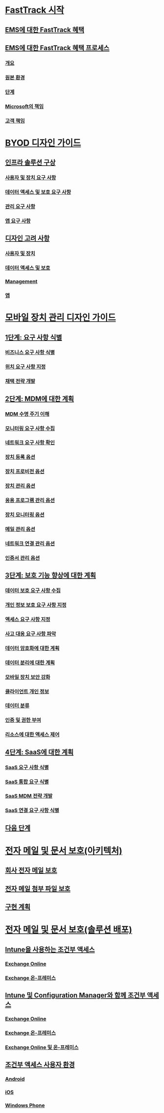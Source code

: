 # [FastTrack 시작](enterprise-mobility-fasttrack-program.md)
## [EMS에 대한 FastTrack 혜택](fasttrack-center-benefit-for-enterprise-mobility-suite-ems.md)
## [EMS에 대한 FastTrack 혜택 프로세스](fasttrack-center-benefit-process-for-enterprise-mobility-suite-ems.md)
### [개요](fasttrack-center-benefit-process-for-ems-overview.md)
### [원본 환경](fasttrack-center-benefit-process-for-ems-environment-expectations.md)
### [단계](fasttrack-center-benefit-process-for-ems-phases.md)
### [Microsoft의 책임](fasttrack-center-benefit-process-for-ems-microsoft-responsibilities.md)
### [고객 책임](fasttrack-center-benefit-process-for-ems-your-responsibilities.md)

# [BYOD 디자인 가이드](byod-design-considerations-guide.md)
## [인프라 솔루션 구상](byod-envisioning-the-byod-infrastructure-solution.md)
### [사용자 및 장치 요구 사항](byod-user-device-reqs.md)
### [데이터 액세스 및 보호 요구 사항](byod-data-access-protection-reqs.md)
### [관리 요구 사항](byod-management-reqs.md)
### [앱 요구 사항](byod-app-reqs.md)
## [디자인 고려 사항](byod-design-considerations.md)
### [사용자 및 장치](byod-user-and-device-considerations.md)
### [데이터 액세스 및 보호](byod-data-access-and-protection-considerations.md)
### [Management](byod-management-considerations.md)
### [앱](byod-app-considerations.md)

# [모바일 장치 관리 디자인 가이드](mdm-design-considerations-guide.md)
## [1단계: 요구 사항 식별](mdm-step-1-identify-your-mobile-device-management-requirements.md)
### [비즈니스 요구 사항 식별](mdm-identify-business-needs.md)
### [위치 요구 사항 지정](mdm-specify-mdm-location-requirements.md)
### [채택 전략 개발](mdm-develop-mdm-adoption-strategy.md)
## [2단계: MDM에 대한 계획](mdm-step-2-plan-for-mobile-device-management.md)
### [MDM 수명 주기 이해](mdm-understand-mdm-lifecycle.md)
### [모니터링 요구 사항 수집](mdm-gather-monitoring-requirements.md)
### [네트워크 요구 사항 확인](mdm-determine-network-requirements.md)
### [장치 등록 옵션](mdm-device-enrollment-options.md)
### [장치 프로비전 옵션](mdm-device-provisioning-options.md)
### [장치 관리 옵션](mdm-device-management-options.md)
### [응용 프로그램 관리 옵션](mdm-application-management-options.md)
### [장치 모니터링 옵션](mdm-device-monitoring-options.md)
### [메일 관리 옵션](mdm-email-management-options.md)
### [네트워크 연결 관리 옵션](mdm-network-connectivity-management-options.md)
### [인증서 관리 옵션](mdm-certificate-management-options.md)
## [3단계: 보호 기능 향상에 대한 계획](mdm-step-3-plan-enhancing-mobile-devices-protection.md)
### [데이터 보호 요구 사항 수집](mdm-gather-data-protection-requirements.md)
### [개인 정보 보호 요구 사항 지정](mdm-specify-privacy-requirements.md)
### [액세스 요구 사항 지정](mdm-specify-your-access-requirements.md)
### [사고 대응 요구 사항 파악](mdm-develop-incident-response-requirements.md)
### [데이터 암호화에 대한 계획](mdm-data-encryption.md)
### [데이터 분리에 대한 계획](mdm-data-segregation.md)
### [모바일 장치 보안 강화](mdm-hardening-mobile-devices.md)
### [클라이언트 개인 정보](mdm-client-privacy.md)
### [데이터 분류](mdm-data-classification.md)
### [인증 및 권한 부여](mdm-authentication-authorization.md)
### [리소스에 대한 액세스 제어](mdm-access-control-resources.md)
## [4단계: SaaS에 대한 계획](mdm-step-4-plan-for-software-as-a-service-mobile-device-management.md)
### [SaaS 요구 사항 식별](mdm-identify-saas-requirements.md)
### [SaaS 통합 요구 식별](mdm-identify-saas-solution-infrastructure-integration-needs.md)
### [SaaS MDM 전략 개발](mdm-develop-saas-mdm-strategy.md)
### [SaaS 연결 요구 사항 식별](mdm-identify-saas-connectivity-requirements.md)
## [다음 단계](mdm-next-steps-and-additional-resources.md)

# [전자 메일 및 문서 보호(아키텍처)](architecture-guidance-for-protecting-company-email-and-documents.md)
## [회사 전자 메일 보호](protect-corporate-email-documents.md)
## [전자 메일 첨부 파일 보호](protect-email-attachments.md)
## [구현 계획](implement-solution.md)

# [전자 메일 및 문서 보호(솔루션 배포)](learn-how-to-deploy-a-solution-for-protecting-company-email-and-documents)
## [Intune을 사용하는 조건부 액세스](conditional-access-intune.md)
### [Exchange Online](conditional-access-intune-exchange-online.md)
### [Exchange 온-프레미스](conditional-access-intune-exchange.md)
## [Intune 및 Configuration Manager와 함께 조건부 액세스](conditional-access-intune-configmgr.md)
### [Exchange Online](conditional-access-intune-configmgr-exchange-online.md)
### [Exchange 온-프레미스](conditional-access-intune-configmgr-exchange.md)
### [Exchange Online 및 온-프레미스](conditional-access-intune-configmgr-coexist.md)
## [조건부 액세스 사용자 환경](end-user-experience-conditional-access.md)
### [Android](end-user-experience-conditional-access-android.md)
### [iOS](end-user-experience-conditional-access-ios.md)
### [Windows Phone](end-user-experience-conditional-access-winphone.md)

<!--HONumber=Apr16_HO4-->


